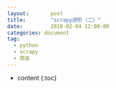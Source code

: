 ```yaml
---
layout:       post
title:        "scrapy进阶（二）"
date:         2018-02-04 12:00:00
categories: document
tag:
  - python
  - scrapy
  - 爬虫
---
```



* content
{:toc}
